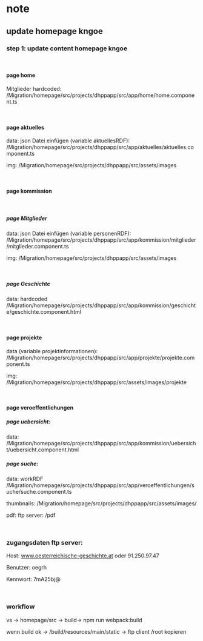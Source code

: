 # note

## update homepage kngoe

### step 1: update content homepage kngoe

<br>

#### page home

Mitglieder hardcoded: 
/Migration/homepage/src/projects/dhppapp/src/app/home/home.component.ts

<br>

#### page aktuelles

data:
json Datei einfügen (variable aktuellesRDF):
/Migration/homepage/src/projects/dhppapp/src/app/aktuelles/aktuelles.component.ts

img: /Migration/homepage/src/projects/dhppapp/src/assets/images

<br>

#### page kommission

<br>

##### page Mitglieder

data: json Datei einfügen (variable personenRDF):
/Migration/homepage/src/projects/dhppapp/src/app/kommission/mitglieder/mitglieder.component.ts

img: /Migration/homepage/src/projects/dhppapp/src/assets/images

<br>

##### page Geschichte

data: hardcoded 
/Migration/homepage/src/projects/dhppapp/src/app/kommission/geschichte/geschichte.component.html

<br>

#### page projekte

data (variable projektinformationen): 
/Migration/homepage/src/projects/dhppapp/src/app/projekte/projekte.component.ts

img: /Migration/homepage/src/projects/dhppapp/src/assets/images/projekte

<br>

#### page veroeffentlichungen

##### page uebersicht:

data: /Migration/homepage/src/projects/dhppapp/src/app/kommission/uebersicht/uebersicht.component.html

##### page suche:

data: workRDF
/Migration/homepage/src/projects/dhppapp/src/app/veroeffentlichungen/suche/suche.component.ts

thumbnails: /Migration/homepage/src/projects/dhppapp/src/assets/images/

pdf: ftp server: /pdf

<br>

### zugangsdaten ftp server: 

Host: www.oesterreichische-geschichte.at oder 91.250.97.47

Benutzer: oegrh

Kennwort: 7mA25bj@

<br>

### workflow

vs -> homepage/src -> build-> npm run webpack:build

wenn build ok -> /build/resources/main/static -> ftp client /root kopieren